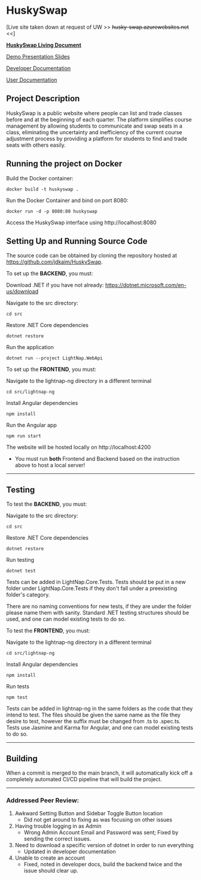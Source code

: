 # HuskySwap

[Live site taken down at request of UW >> ~~husky-swap.azurewebsites.net~~ <<]

[**HuskySwap Living Document**](https://docs.google.com/document/d/1b-036ETsawjpZUHPB2AdQ41adTJuzHHXcQ2e1PDJsd4/edit?usp=sharing)

[Demo Presentation Slides](https://docs.google.com/presentation/d/117dGuEK98-TwAPGUBijfTXKM1hCZNRdOGHY__NDKyi0/edit?usp=sharing)

[Developer Documentation](https://github.com/JDKaim/HuskySwap/blob/main/DEVELOPER_DOCUMENTATION.md)

[User Documentation](https://github.com/JDKaim/HuskySwap/blob/main/USER_DOCUMENTATION.md)

## **Project Description**

HuskySwap is a public website where people can list and trade classes before and at the beginning of each quarter.
The platform simplifies course management by allowing students to communicate and swap seats in a class, eliminating the uncertainty and inefficiency of the current course adjustment process by providing a platform for students to find and trade seats with others easily.

## **Running the project on Docker**

Build the Docker container:

    docker build -t huskyswap .

Run the Docker Container and bind on port 8080:

    docker run -d -p 8080:80 huskyswap

Access the HuskySwap interface using http://localhost:8080

## **Setting Up and Running Source Code**

The source code can be obtained by cloning the repository hosted at https://github.com/jdkaim/HuskySwap.

To set up the **BACKEND**, you must:

Download .NET if you have not already: https://dotnet.microsoft.com/en-us/download

Navigate to the src directory:

    cd src

Restore .NET Core dependencies

    dotnet restore

Run the application

    dotnet run --project LightNap.WebApi

To set up the **FRONTEND**, you must:

Navigate to the lightnap-ng directory in a different terminal

    cd src/lightnap-ng

Install Angular dependencies

    npm install

Run the Angular app

    npm run start

The website will be hosted locally on http://localhost:4200

* You must run **both** Frontend and Backend based on the instruction above to host a local server!

----------------------------------------------------------------------------------

## **Testing**

To test the **BACKEND**, you must:

Navigate to the src directory:

    cd src

Restore .NET Core dependencies

    dotnet restore

Run testing

    dotnet test

Tests can be added in LightNap.Core.Tests. Tests should be put in a new folder under LightNap.Core.Tests if they don't fall under a preexisting folder's category.

There are no naming conventions for new tests, if they are under the folder please name them with sanity. Standard .NET testing structures should be used, and one can model existing tests to do so.

To test the **FRONTEND**, you must:

Navigate to the lightnap-ng directory in a different terminal

    cd src/lightnap-ng

Install Angular dependencies

    npm install

Run tests

    npm test

Tests can be added in lightnap-ng in the same folders as the code that they intend to test. The files should be given the same name as the file they desire to test, however the suffix must be changed from .ts to .spec.ts. Tests use Jasmine and Karma for Angular, and one can model existing tests to do so.

----------------------------------------------------------------------------------

## **Building**

When a commit is merged to the main branch, it will automatically kick off a completely automated CI/CD pipeline that will build the project.

-----------------------------------------------------------------------------------

### **Addressed Peer Review**:

1. Awkward Setting Button and Sidebar Toggle Button location
   - Did not get around to fixing as was focusing on other issues
2. Having trouble logging in as Admin
   - Wrong Admin Account Email and Password was sent; Fixed by sending the correct issues.
3. Need to download a specific version of dotnet in order to run everything
   - Updated in developer documentation
4. Unable to create an account
   - Fixed, noted in developer docs, build the backend twice and the issue should clear up. 

